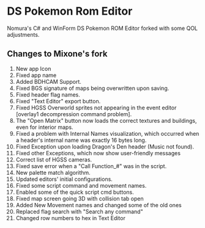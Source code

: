 # DS Pokemon Rom Editor

Nomura's C# and WinForm DS Pokemon ROM Editor forked with some QOL adjustments.

## Changes to Mixone's fork

1. New app Icon
2. Fixed app name
3. Added BDHCAM Support.
4. Fixed BGS signature of maps being overwritten upon saving.
5. Fixed header flag names.
6. Fixed "Text Editor" export button.
7. Fixed HGSS Overworld sprites not appearing in the event editor [overlay1 decompression command problem].
8. The "Open Matrix" button now loads the correct textures and buildings, even for interior maps.
9. Fixed a problem with Internal Names visualization, which occurred when a header's internal name was exactly 16 bytes long.
10. Fixed Exception upon loading Dragon's Den header (Music not found).
11. Fixed other Exceptions, which now show user-friendly messages
12. Correct list of HGSS cameras.
13. Fixed save error when a "Call Function_#" was in the script.
14. New palette match algorithm.
15. Updated editors' initial configurations.
16. Fixed some script command and movement names.
17. Enabled some of the quick script cmd buttons.
18. Fixed map screen going 3D with collision tab open
19. Added New Movement names and changed some of the old ones
20. Replaced flag search with "Search any command"
21. Changed row numbers to hex in Text Editor
